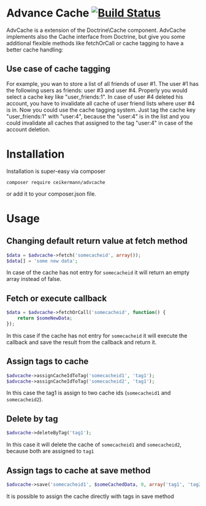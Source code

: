 Advance Cache [![Build Status](https://travis-ci.org/CEikermann/advcache.png?branch=master)](https://travis-ci.org/CEikermann/advcache)
===============
AdvCache is a extension of the Doctrine\Cache component. AdvCache implements also the Cache interface from Doctrine, but give you some additional flexible methods like fetchOrCall or cache tagging to have a better cache handling:

## Use case of cache tagging ##
For example, you wan to store a list of all friends of user #1. The user #1 has the following users as friends: user #3 and user #4. Properly you would select a cache key like "user_friends:1".
In case of user #4 deleted his account, you have to invalidate all cache of user friend lists where user #4 is in.
Now you could use the cache tagging system. Just tag the cache key "user_friends:1" with "user:4", because the "user:4" is in the list and you could invalidate all caches that assigned to the tag "user:4" in case of the account deletion.


Installation
============
Installation is super-easy via composer

```
composer require ceikermann/advcache
```

or add it to your composer.json file.


Usage
=====

## Changing default return value at fetch method
```php
$data = $advcache->fetch('somecacheid', array());
$data[] = 'some new data';
```

In case of the cache has not entry for ``somecacheid`` it will return an empty array instead of false.

Fetch or execute callback
---------------------------------
```php
$data = $advcache->fetchOrCall('somecacheid', function() {
    return $someNewData;
});
```

In this case if the cache has not entry for ``somecacheid`` it will execute the callback and save the result from the callback and return it.

Assign tags to cache
----------------------------------------------------
```php
$advcache->assignCacheIdToTag('somecacheid1', 'tag1');
$advcache->assignCacheIdToTag('somecacheid2', 'tag1');
```

In this case the tag1 is assign to two cache ids (`somecacheid1` and `somecacheid2`).

Delete by tag
----------------------------------------------------
```php
$advcache->deleteByTag('tag1');
```

In this case it will delete the cache of `somecacheid1` and `somecacheid2`, because both are assigned to `tag1`

Assign tags to cache at save method
----------------------------------------------------
```php
$advcache->save('somecacheid1', $someCachedData, 0, array('tag1', 'tag2'));
```

It is possible to assign the cache directly with tags in save method

